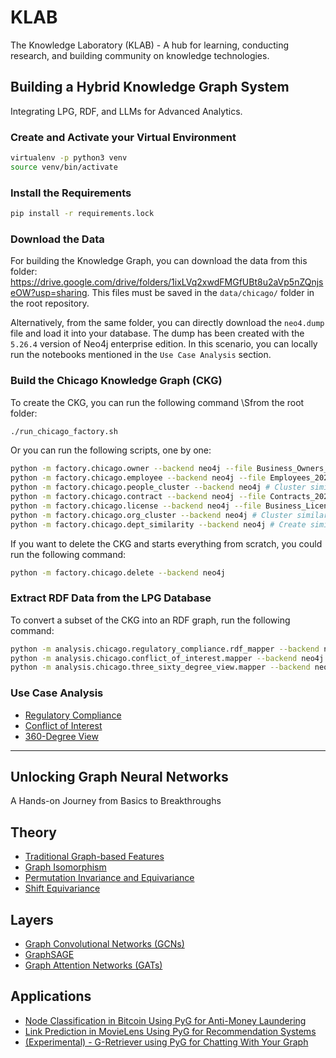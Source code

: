 # KLAB

The Knowledge Laboratory (KLAB) - A hub for learning, conducting research, and building community on knowledge technologies.

## Building a Hybrid Knowledge Graph System

Integrating LPG, RDF, and LLMs for Advanced Analytics.

### Create and Activate your Virtual Environment

```bash
virtualenv -p python3 venv
source venv/bin/activate
```

### Install the Requirements

```bash
pip install -r requirements.lock
```

### Download the Data
For building the Knowledge Graph, you can download the data from this folder: https://drive.google.com/drive/folders/1ixLVq2xwdFMGfUBt8u2aVp5nZQnjseOW?usp=sharing. This files must be saved in the `data/chicago/` folder in the root repository.

Alternatively, from the same folder, you can directly download the `neo4.dump` file and load it into your database. The dump has been created with the `5.26.4` version of Neo4j enterprise edition. In this scenario, you can locally run the notebooks mentioned in the `Use Case Analysis` section.

### Build the Chicago Knowledge Graph (CKG)

To create the CKG, you can run the following command \Sfrom the root folder:

```bash
./run_chicago_factory.sh
```

Or you can run the following scripts, one by one:

```bash
python -m factory.chicago.owner --backend neo4j --file Business_Owners_20240103.csv # Ingest owner data
python -m factory.chicago.employee --backend neo4j --file Employees_20250422.csv # Ingest employee data
python -m factory.chicago.people_cluster --backend neo4j # Cluster similar people
python -m factory.chicago.contract --backend neo4j --file Contracts_20240103.csv # Ingest contract data
python -m factory.chicago.license --backend neo4j --file Business_Licenses_20240103.csv # Ingest license data
python -m factory.chicago.org_cluster --backend neo4j # Cluster similar organizations
python -m factory.chicago.dept_similarity --backend neo4j # Create similarity between departments
```

If you want to delete the CKG and starts everything from scratch, you could run the following command:

```bash
python -m factory.chicago.delete --backend neo4j
```

### Extract RDF Data from the LPG Database

To convert a subset of the CKG into an RDF graph, run the following command:

```bash
python -m analysis.chicago.regulatory_compliance.rdf_mapper --backend neo4j
python -m analysis.chicago.conflict_of_interest.mapper --backend neo4j
python -m analysis.chicago.three_sixty_degree_view.mapper --backend neo4j
```

### Use Case Analysis
* [Regulatory Compliance](/analysis/chicago/01_regulatory_compliance.ipynb)
* [Conflict of Interest](/analysis/chicago/02_conflict_of_interest.ipynb)
* [360-Degree View](analysis/chicago/03_three_sixty_degree_view.ipynb)

_________________

## Unlocking Graph Neural Networks

A Hands-on Journey from Basics to Breakthroughs

## Theory
* [Traditional Graph-based Features](https://colab.research.google.com/drive/1ycjxFUqmV9K1UO15969QZvU3IJo3IgCD?usp=sharing)
* [Graph Isomorphism](https://colab.research.google.com/drive/1gNjJUkZpmBh1Arlu-02PI0bkztLJ1s5H?usp=sharing)
* [Permutation Invariance and Equivariance](https://colab.research.google.com/drive/11gPY7z3tV2zIOQbRUmk-6kQAlmBqzE0N?usp=sharing)
* [Shift Equivariance](https://colab.research.google.com/drive/1HQmmhjwKzkf7GQ5Vq7Gb-TAnA6bDac3X?usp=sharing#scrollTo=_NzyDw2Tvwy0)

## Layers
* [Graph Convolutional Networks (GCNs)](https://colab.research.google.com/drive/1dac3u8PBk_oEXvGbQUJWQc8vGDyI6PEh?usp=sharing)
* [GraphSAGE](https://colab.research.google.com/drive/1BGgmyn8SnEBWUnfe9wxNhm06KjD87xNP?usp=sharing)
* [Graph Attention Networks (GATs)](https://colab.research.google.com/drive/12lRj9qnGneYrGaueOy3Wi5b3hsaXxLkx?usp=sharing#scrollTo=w0jBUU_QU4GS)

## Applications
* [Node Classification in Bitcoin Using PyG for Anti-Money Laundering](https://colab.research.google.com/drive/1D72FAxMUDy8VDJHgWGwwGX57J-iBaxvE?usp=sharing)
* [Link Prediction in MovieLens Using PyG for Recommendation Systems](https://colab.research.google.com/drive/1MsPfrN1yUeRWI3TSH3oiCAVBfcpJx4rF?usp=sharing) 
* [(Experimental) - G-Retriever using PyG for Chatting With Your Graph](https://colab.research.google.com/drive/1dJUYq5VbuskVnLeWrZXT4t-jz2vdr5Gl?usp=sharing)
